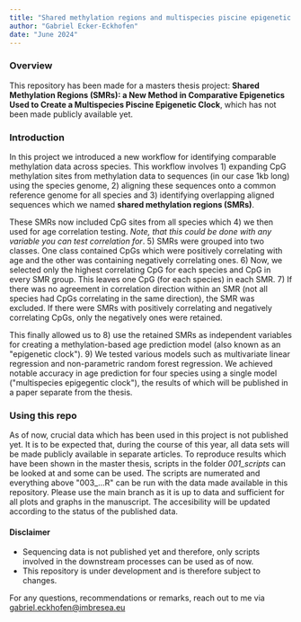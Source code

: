 ```yaml
---
title: "Shared methylation regions and multispecies piscine epigenetic clock"
author: "Gabriel Ecker-Eckhofen"
date: "June 2024"
---
```



### Overview
This repository has been made for a masters thesis project: **Shared Methylation Regions (SMRs): a New Method in Comparative Epigenetics Used to Create a Multispecies Piscine Epigenetic Clock**, which has not been made publicly available yet. 


### Introduction
In this project we introduced a new workflow for identifying comparable methylation data across species. This workflow involves 1) expanding CpG methylation sites from methylation data to sequences (in our case 1kb long) using the species genome, 2) aligning these sequences onto a common reference genome for all species and 3) identifying overlapping aligned sequences which we named **shared methylation regions (SMRs)**.

These SMRs now included CpG sites from all species which 4) we then used for age correlation testing. *Note, that this could be done with any variable you can test correlation for*. 5) SMRs were grouped into two classes. One class contained CpGs which were positively correlating with age and the other was containing negatively correlating ones. 6) Now, we selected only the highest correlating CpG for each species and CpG in every SMR group. This leaves one CpG (for each species) in each SMR. 7) If there was no agreement in correlation direction within an SMR (not all species had CpGs correlating in the same direction), the SMR was excluded. If there were SMRs with positively correlating and negatively correlating CpGs, only the negatively ones were retained. 

This finally allowed us to 8) use the retained SMRs as independent variables for creating a methylation-based age prediction model (also known as an "epigenetic clock"). 9) We tested various models such as multivariate linear regression and non-parametric random forest regression. We achieved notable accuracy in age prediction for four species using a single model ("multispecies epigegentic clock"), the results of which will be published in a paper separate from the thesis. 


### Using this repo
As of now, crucial data which has been used in this project is not published yet. It is to be expected that, during the course of this year, all data sets will be made publicly available in separate articles. To reproduce results which have been shown in the master thesis, scripts in the folder *001_scripts* can be looked at and some can be used. The scripts are numerated and everything above "003_...R" can be run with the data made available in this repository. Please use the main branch as it is up to data and sufficient for all plots and graphs in the manuscript. The accesibility will be updated according to the status of the published data. 


#### Disclaimer 
- Sequencing data is not published yet and therefore, only scripts involved in the downstream processes can be used as of now.
- This repository is under development and is therefore subject to changes.



For any questions, recommendations or remarks, reach out to me via gabriel.eckhofen@imbresea.eu